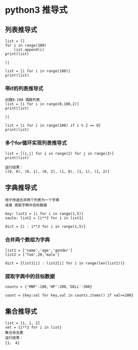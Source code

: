 # python3 推导式

## 列表推导式

    list = []
    for i in range(100)
        list.append(i)
    print(list)

    ||

    list = [i for i in range(100)]
    print(list)

### 带if的列表推导式

    创建0-100 偶数列表
    list = [i for i in range(0,100,2)]
    print(list)

    ||

    list = [i for i in range(100) if i % 2 == 0]
    print(list)

### 多个for循环实现列表推导式

    list = [(i,j) for i in range(2) for j in range(3)]
    print(list)

    运行结果：
    [(0, 0), (0, 1), (0, 2), (1, 0), (1, 1), (1, 2)]

## 字典推导式

    用于快速合并两个列表为一个字典
    或者 提取字典中目标数据

    key: list1 = [i for i in range(1,5)]
    vaule: list2 = [i**2 for i in list1]

    dict = {i : i**2 for i in range(1,5)}

### 合并两个数组为字典

    list1 = ['name','age','gender']
    list2 = ['Tom',20,'male']

    dict = {list1[i] : list2[i] for i in range(len(list1))}

### 提取字典中的目标数据

    counts = {'MBP':100,'HP':200,'DELL':300}

    count = {key:val for key,val in counts.items() if val>=200}

## 集合推导式

    list = [1, 1, 2]
    set = {i**2 for i in list}
    集合会去重
    运行结果：
    {1， 4}

